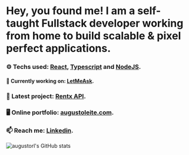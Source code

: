 

# Hey, you found me! I am a self-taught Fullstack developer working from home to build scalable & pixel perfect applications.


### ⚙ Techs used: <a href="https://pt-br.reactjs.org/"> React,</a> <a href="https://www.typescriptlang.org/"> Typescript</a> and  <a         href="https://nodejs.org/en/"> NodeJS</a>.

#### 🌱 Currently working on: [LetMeAsk](https://github.com/augustorl/LetMeAsk-NLW-05).

### 🔭 Latest project: [Rentx API](https://github.com/augustorl/Ignite-CarAPI).

### 🖥 Online portfolio: [augustoleite.com](https://augustoleite.com).

### 📫 Reach me: <a href="https://linkedin.com/in/augustorl"> Linkedin</a>.

      
![augustorl's GitHub stats](https://github-readme-stats.vercel.app/api?username=augustorl&show_icons=true&theme=dracula)



<!--
**augustorl/augustorl** is a ✨ _special_ ✨ repository because its `README.md` (this file) appears on your GitHub profile.

Here are some ideas to get you started:

- 🔭 I’m currently working on ...
- 🌱 I’m currently learning ...
- 👯 I’m looking to collaborate on ...
- 🤔 I’m looking for help with ...
- 💬 Ask me about ...
- 📫 How to reach me: ...
- 😄 Pronouns: ...
- ⚡ Fun fact: ...
-->
